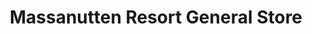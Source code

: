 ---
title: "Massanutten Resort General Store"
url: /massanutten/massanutten-resort-general-store/
shop: general
---